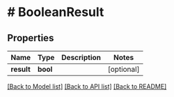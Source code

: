 # # BooleanResult

## Properties

Name | Type | Description | Notes
------------ | ------------- | ------------- | -------------
**result** | **bool** |  | [optional]

[[Back to Model list]](../../README.md#models) [[Back to API list]](../../README.md#endpoints) [[Back to README]](../../README.md)
